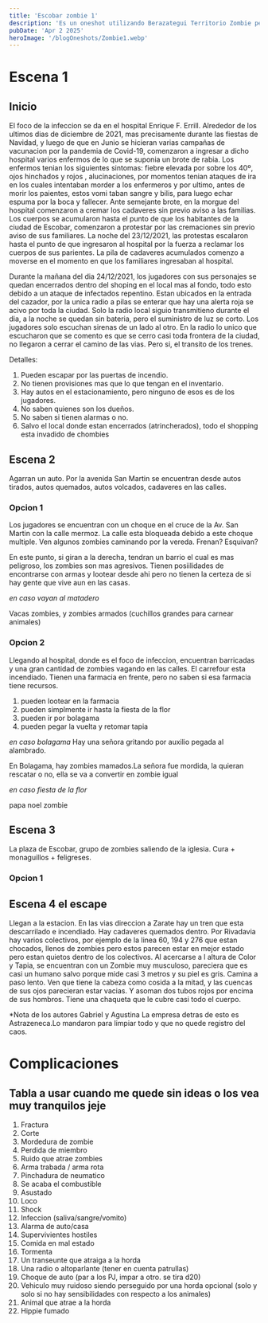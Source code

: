 ```yaml
---
title: 'Escobar zombie 1'
description: 'Es un oneshot utilizando Berazategui Territorio Zombie pero ambientado en Escobar'
pubDate: 'Apr 2 2025'
heroImage: '/blogOneshots/Zombie1.webp'
---
```

# Escena 1
## Inicio

El foco de la infeccion se da en el hospital Enrique F. Errill. Alrededor de 
los ultimos dias de diciembre de 2021, mas precisamente durante las fiestas 
de Navidad, y luego de que en Junio se hicieran varias campañas de vacunacion
por la pandemia de Covid-19, comenzaron a ingresar a dicho hospital varios 
enfermos de lo que se suponia un brote de rabia. Los enfermos tenian los 
siguientes sintomas: fiebre elevada por sobre los 40º, ojos hinchados y rojos
, alucinaciones, por momentos tenian ataques de ira en los cuales intentaban 
morder a los enfermeros y por ultimo, antes de morir los paientes, estos vomi
taban sangre y bilis, para luego echar espuma por la boca y fallecer. Ante
semejante brote, en la morgue del hospital comenzaron a cremar los cadaveres
sin previo aviso a las familias.
Los cuerpos se acumularon hasta el punto de que los habitantes de la ciudad
de Escobar, comenzaron a protestar por las cremaciones sin previo aviso de
sus familiares. La noche del 23/12/2021, las protestas escalaron hasta el
punto de que ingresaron al hospital por la fuerza a reclamar los cuerpos 
de sus parientes. La pila de cadaveres acumulados comenzo a moverse en el 
momento en que los familiares ingresaban al hospital.

Durante la mañana del dia 24/12/2021, los jugadores con sus personajes se quedan encerrados dentro del shoping en el local 
mas al fondo, todo esto debido a un ataque de infectados repentino. Estan ubicados en la entrada del cazador, por la unica
radio a pilas se enterar que hay una alerta roja se acivo por toda la ciudad. Solo la radio local siguio transmitieno durante
el dia, a la noche se quedan sin bateria, pero el suministro de luz se corto. Los jugadores solo escuchan sirenas de un lado
al otro. En la radio lo unico que escucharon que se comento es que se cerro casi toda frontera de la ciudad, no llegaron a 
cerrar el camino de las vias. Pero si, el transito de los trenes.

Detalles:
1. Pueden escapar por las puertas de incendio.
2. No tienen provisiones mas que lo que tengan en el inventario.
3. Hay autos en el estacionamiento, pero ninguno de esos es de los jugadores.
4. No saben quienes son los dueños.
5. No saben si tienen alarmas o no.
6. Salvo el local donde estan encerrados (atrincherados), todo el shopping esta invadido de chombies

## Escena 2

Agarran un auto. Por la avenida San Martin se encuentran desde autos tirados, autos quemados, autos volcados, cadaveres en 
las calles. 
### Opcion 1
Los jugadores se encuentran con un choque en el cruce de la Av. San Martin con la calle mermoz. La calle esta bloqueada
debido a este choque multiple. Ven algunos zombies caminando por la vereda. Frenan? Esquivan?

En este punto, si giran a la derecha, tendran un barrio el cual es mas peligroso, los zombies son mas agresivos. 
Tienen posiilidades de encontrarse con armas y lootear desde ahi pero no tienen la certeza  de si hay gente que vive aun en
las casas. 

*en caso vayan al matadero*

Vacas zombies, y zombies armados (cuchillos grandes para carnear animales)

### Opcion 2
Llegando al hospital, donde es el foco de infeccion, encuentran barricadas y una gran cantidad de zombies vagando en las 
calles. El carrefour esta incendiado. Tienen una farmacia en frente, pero no saben si esa farmacia tiene recursos.
1. pueden lootear en la farmacia
2. pueden simplmente ir hasta la fiesta de la flor
3. pueden ir por bolagama
4. pueden pegar la vuelta y retomar tapia

*en caso bolagama*
Hay una señora gritando por auxilio pegada al alambrado.

En Bolagama, hay zombies mamados.La señora fue mordida, la quieran rescatar o no, ella se va a convertir en zombie igual

*en caso fiesta de la flor*

papa noel zombie

## Escena 3

La plaza de Escobar, grupo de zombies saliendo de la iglesia. Cura + monaguillos + feligreses. 

### Opcion 1


## Escena 4 el escape

Llegan a la estacion. En las vias direccion a Zarate hay un tren que esta descarrilado e incendiado. Hay cadaveres quemados dentro. Por Rivadavia hay varios colectivos, por ejemplo de la linea 60, 194 y 276 que estan chocados, llenos de zombies pero estos parecen estar en mejor estado pero estan quietos dentro de los colectivos.
Al acercarse a l altura de Color y Tapia, se encuentran con un Zombie muy musculoso, pareciera que es casi un humano salvo porque mide casi 3 metros y su piel es gris. Camina a paso lento. Ven que tiene la cabeza como cosida a la mitad, y las cuencas de sus ojos parecieran estar vacias. Y asoman dos tubos rojos por encima de sus hombros. Tiene una chaqueta que le cubre casi todo el cuerpo.


*Nota de los autores Gabriel y Agustina
La empresa detras de esto es Astrazeneca.Lo mandaron para limpiar todo y que no quede registro del caos. 

# Complicaciones
## Tabla a usar cuando me quede sin ideas o los vea muy tranquilos jeje
1. Fractura
2. Corte
3. Mordedura de zombie
4. Perdida de miembro
5. Ruido que atrae zombies
6. Arma trabada / arma rota
7. Pinchadura de neumatico
8. Se acaba el combustible
9. Asustado
10. Loco
11. Shock
12. Infeccion (saliva/sangre/vomito)
13. Alarma de auto/casa
14. Supervivientes hostiles
15. Comida en mal estado
16. Tormenta
17. Un transeunte que atraiga a la horda
18. Una radio o altoparlante (tener en cuenta patrullas)
19. Choque de auto (par a los PJ, impar a otro. se tira d20)
20. Vehiculo muy ruidoso siendo perseguido por una horda
opcional (solo y solo si no hay sensibilidades con respecto a los animales)
21. Animal que atrae a la horda
22. Hippie fumado